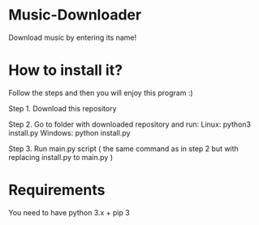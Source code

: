 # Music-Downloader
Download music by entering its name!

# How to install it?

Follow the steps and then you will enjoy this program :)

Step 1. Download this repository

Step 2. Go to folder with downloaded repository and run:
  Linux: python3 install.py
  Windows: python install.py
  
Step 3. Run main.py script ( the same command as in step 2 but with replacing install.py to main.py )

# Requirements

You need to have python 3.x + pip 3
